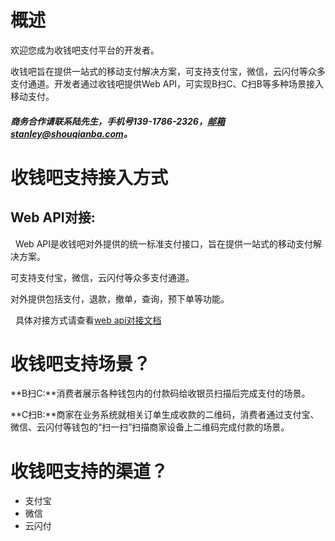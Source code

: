 # 概述

欢迎您成为收钱吧支付平台的开发者。

收钱吧旨在提供一站式的移动支付解决方案，可支持支付宝，微信，云闪付等众多支付通道。开发者通过收钱吧提供Web API，可实现B扫C、C扫B等多种场景接入移动支付。

##### 商务合作请联系陆先生，手机号139-1786-2326，邮箱stanley@shouqianba.com。


# 收钱吧支持接入方式
## Web API对接:
   
   Web API是收钱吧对外提供的统一标准支付接口，旨在提供一站式的移动支付解决方案。
   
   可支持支付宝，微信，云闪付等众多支付通道。
   
   对外提供包括支付，退款，撤单，查询，预下单等功能。
   
   具体对接方式请查看[web api对接文档](https://doc.shouqianba.com/zh-cn/api/apiflow.html)
   
# 收钱吧支持场景？

**B扫C:**消费者展示各种钱包内的付款码给收银员扫描后完成支付的场景。

**C扫B:**商家在业务系统就相关订单生成收款的二维码，消费者通过支付宝、微信、云闪付等钱包的“扫一扫”扫描商家设备上二维码完成付款的场景。
	

# 收钱吧支持的渠道？
- 支付宝
- 微信
- 云闪付

